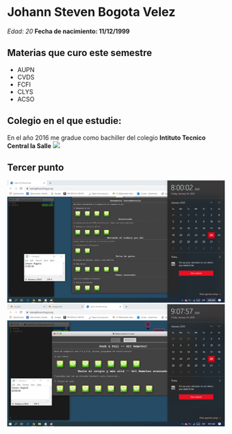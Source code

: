 # Johann Steven Bogota Velez
*Edad: 20*
**Fecha de nacimiento: 11/12/1999**
## Materias que curo este semestre
* AUPN
* CVDS
* FCFI
* CLYS
* ACSO

## Colegio en el que estudie: 

En el año 2016 me gradue como bachiller del colegio **Intituto Tecnico Central la Salle**
[![](https://repositorio.itc.edu.co/image/logo_es.png)](http://www.itc.edu.co/es)

## Tercer punto
![Imagen 1][1]  ![Imagen 2][2]

 [1]: main.png
 [2]: remote.png